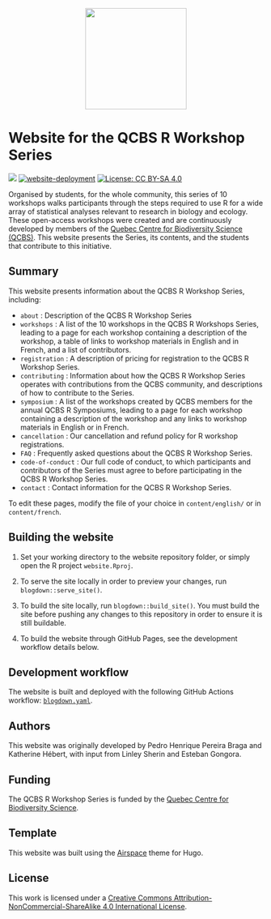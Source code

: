 <p align="center">
  <a href="https://qcbs.ca/"><img width=200 src="https://qcbs.ca/wp-content/uploads/2010/05/image0032.png"></a>
</p>

# Website for the QCBS R Workshop Series

[![](https://img.shields.io/badge/url-r.qcbs.ca-blue.svg?style=flat)](https://qcbsrworkshops.github.io/) [![website-deployment](https://github.com/QCBSRworkshops/QCBSRworkshops.github.io/actions/workflows/blogdown.yaml/badge.svg)](https://github.com/QCBSRworkshops/QCBSRworkshops.github.io/actions/workflows/blogdown.yaml) [![License: CC BY-SA 4.0](https://img.shields.io/badge/License-CC%20BY--SA%204.0-lightgrey.svg)](https://creativecommons.org/licenses/by-sa/4.0/)

Organised by students, for the whole community, this series of 10 workshops walks participants through the steps required to use R for a wide array of statistical analyses relevant to research in biology and ecology. These open-access workshops were created and are continuously developed by members of the [Quebec Centre for Biodiversity Science (QCBS)](https://qcbs.ca/). This website presents the Series, its contents, and the students that contribute to this initiative.

## Summary

This website presents information about the QCBS R Workshop Series, including: 

* `about` : Description of the QCBS R Workshop Series
* `workshops` : A list of the 10 workshops in the QCBS R Workshops Series, leading to a page for each workshop containing a description of the workshop, a table of links to workshop materials in English and in French, and a list of contributors.
* `registration` : A description of pricing for registration to the QCBS R Workshop Series.
* `contributing` : Information about how the QCBS R Workshop Series operates with contributions from the QCBS community, and descriptions of how to contribute to the Series.
* `symposium` : A list of the workshops created by QCBS members for the annual QCBS R Symposiums, leading to a page for each workshop containing a description of the workshop and any links to workshop materials in English or in French.
* `cancellation` : Our cancellation and refund policy for R workshop registrations.
* `FAQ` : Frequently asked questions about the QCBS R Workshop Series.
* `code-of-conduct` : Our full code of conduct, to which participants and contributors of the Series must agree to before participating in the QCBS R Workshop Series.
* `contact` : Contact information for the QCBS R Workshop Series.

To edit these pages, modify the file of your choice in `content/english/` or in `content/french`.

## Building the website

1. Set your working directory to the website repository folder, or simply open the R project `website.Rproj`.

2. To serve the site locally in order to preview your changes, run `blogdown::serve_site()`.

3. To build the site locally, run `blogdown::build_site()`. You must build the site before pushing any changes to this repository in order to ensure it is still buildable.

4. To build the website through GitHub Pages, see the development workflow details below. 


## Development workflow

The website is built and deployed with the following GitHub Actions workflow: [`blogdown.yaml`](https://github.com/QCBSRworkshops/QCBSRworkshops.github.io/blob/main/.github/workflows/blogdown.yaml).

## Authors

This website was originally developed by Pedro Henrique Pereira Braga and Katherine Hébert, with input from Linley Sherin and Esteban Gongora.

## Funding

The QCBS R Workshop Series is funded by the [Quebec Centre for Biodiversity Science](https://qcbs.ca/). 

## Template

This website was built using the [Airspace](https://github.com/themefisher/Airspace-Bootstrap-Agency-Template) theme for Hugo.

## License

This work is licensed under a [Creative Commons Attribution-NonCommercial-ShareAlike 4.0 International License](https://creativecommons.org/licenses/by-sa/4.0/).

